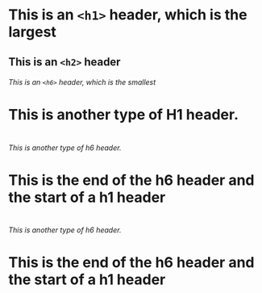 # This is an `<h1>` header, which is the largest

## This is an `<h2>` header

###### This is an `<h6>` header, which is the smallest

# <h1> This is another type of H1 header.
# <h6> This is another type of h6 header. </h6> <h1>This is the end of the h6 header and the start of a h1 header</h1>
# <h6> This is another type of h6 header.<h1>This is the end of the h6 header and the start of a h1 header
